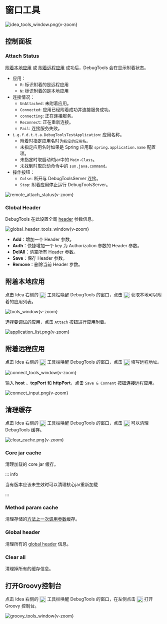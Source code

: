 # 窗口工具

![idea_tools_window.png](/images/idea_tools_window.png){v-zoom}

## 控制面板

### Attach Status

[附着本地应用](./attach-local) 或 [附着远程应用](./attach-remote) 成功后，DebugTools 会在显示附着状态。

- 应用：
  - `R`: 标识附着的是远程应用
  - `N`: 标识附着的是本地应用
- 连接情况：
  - `UnAttached`: 未附着应用。
  - `Connected`: 应用已经附着成功并连接服务成功。
  - `connecting`: 正在连接服务。
  - `Reconnect`: 正在重新连接。
  - `Fail`: 连接服务失败。
- `i.g.f.d.t.t.a.DebugToolsTestApplication`: 应用名称。
    - 附着时指定应用名时为`指定的应用名`。
    - 未指定应用名时如果是 Spring 应用取 `spring.application.name` 配置项。
    - 未指定时取启动时jar中的 `Main-Class`。
    - 未找到时取启动命令中的 `sun.java.command`。
- 操作按钮：
  - `Colse`: 断开与 DebugToolsServer 连接。
  - `Stop`: 附着应用停止运行 DebugToolsServer。

![remote_attach_status](/images/remote_attach_status.png){v-zoom}

### Global Header

DebugTools 在此设置全局 [header](./header) 参数信息。

![global_header_tools_window](/images/global_header_tools_window.png){v-zoom}

- **Add**：增加一个 Header 参数。
- **Auth**：快捷增加一个 key 为 Authorization 参数的 Header 参数。
- **DelAll**：清空所有 Header 参数。
- **Save**：保存 Header 参数。
- **Remove**：删除当前 Header 参数。

## 附着本地应用

点击 Idea 右侧的 <img src="/pluginIcon.svg" style="display: inline-block; width: 20px; height: 20px; vertical-align: middle;" /> 工具栏唤醒 DebugTools 的窗口，点击 <img src="/icon/add.svg" alt="加号" style="display: inline-block; width: 20px; height: 20px; vertical-align: middle;" /> 获取本地可以附着的应用列表。

![tools_window](/images/tools_window.png){v-zoom}

选择要调试的应用，点击 `Attach` 按钮进行应用附着。

![application_list.png](/images/application_list.png){v-zoom}

## 附着远程应用

点击 Idea 右侧的 <img src="/pluginIcon.svg" style="display: inline-block; width: 20px; height: 20px; vertical-align: middle;" /> 工具栏唤醒 DebugTools 的窗口，点击 <img src="/icon/connect.svg" alt="连接" style="display: inline-block; width: 20px; height: 20px; vertical-align: middle;" /> 填写远程地址。

![connect_tools_window](/images/connect_tools_window.png){v-zoom}

输入 **host** 、**tcpPort** 和 **httpPort**，点击 `Save & Connent` 按钮连接远程应用。

![connect_input.png](/images/connect_input.png){v-zoom}

## 清理缓存

点击 Idea 右侧的 <img src="/pluginIcon.svg" style="display: inline-block; width: 20px; height: 20px; vertical-align: middle;" /> 工具栏唤醒 DebugTools 的窗口，点击 <img src="/icon/clear.svg" alt="清除" style="display: inline-block; width: 20px; height: 20px; vertical-align: middle;" /> 可以清理 DebugTools 缓存。

![clear_cache.png](/images/clear_cache.png){v-zoom}

### Core jar cache

清理加载的 core jar 缓存。

::: info

当有版本应该未生效时可以清理核心jar重新加载

:::

### Method param cache

清理存储的[方法上一次调用参数](./quick-debug#store)缓存。

### Global header

清理所有的 [global header](./header##global-header-params) 信息。

### Clear all

清理掉所有的缓存信息。

## 打开Groovy控制台

点击 Idea 右侧的 <img src="/pluginIcon.svg" style="display: inline-block; width: 20px; height: 20px; vertical-align: middle;" /> 工具栏唤醒 DebugTools 的窗口，在左侧点击 <img src="/icon/groovy.svg" alt="G" style="display: inline-block; width: 20px; height: 20px; vertical-align: middle;" /> 打开 Groovy 控制台。

![groovy_tools_window](/images/groovy_tools_window.png){v-zoom}
